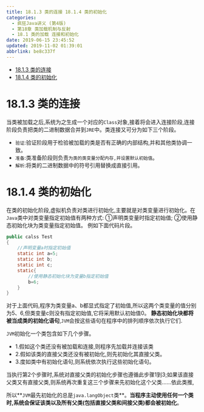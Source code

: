 ```yaml
---
title: 18.1.3 类的连接 18.1.4 类的初始化
categories: 
  - 疯狂Java讲义 (第4版)
  - 第18章 类加载机制与反射
  - 18.1 类的加载 连接和初始化
date: 2019-06-15 23:45:52
updated: 2019-11-02 01:39:01
abbrlink: be8c337f
---
```

- [18.1.3 类的连接](/ReadingNotes/be8c337f/#18-1-3-类的连接)
- [18.1.4 类的初始化](/ReadingNotes/be8c337f/#18-1-4-类的初始化)

<!--more-->
<script src="https://cdn.bootcss.com/jquery/3.4.0/jquery.slim.min.js"></script>
<script>$(document).ready(function () {$(".post-body > ul:nth-child(1)").hide();});</script>

<!--end-->
# 18.1.3 类的连接 #
当类被加载之后,系统为之生成一个对应的`Class`对象,接着将会进入连接阶段,连接阶段负责把类的二进制数据合并到`JRE`中。类连接又可分为如下三个阶段。
- `验证`:验证阶段用于检验被加载的类是否有正确的内部结构,并和其他类协调一致。
- `准备`:类准备阶段则负责`为类的类变量分配内存,并设置默认初始值`。
- `解析`:将类的二进制数据中的符号引用替换成直接引用。

# 18.1.4 类的初始化 #
在类的初始化阶段,虚拟机负责对类进行初始化,主要就是对类变量进行初始化。在`Java`类中对类变量指定初始值有两种方式:
①声明类变量时指定初始值;
②使用静态初始化块为类变量指定初始值。
例如下面代码片段。
```java
public calss Test
{
    //声明变量a时指定初始值
    static int a=5;
    static int b;
    static int c;
    static{
        //使用静态初始化块为变量b指定初始值
        b=6;
    }
}
```
对于上面代码,程序为类变量a、b都显式指定了初始值,所以这两个类变量的值分别为5、6,但类变量c则没有指定初始值,它将采用默认初始值0。
**静态初始化块都将被当成类的初始化语句**,`JVM`会按这些语句在程序中的排列顺序依次执行它们.

`JVM`初始化一个类包含如下几个步骤。
- 1.假如这个类还没有被加载和连接,则程序先加载并连接该类
- 2.假如该类的直接父类还没有被初始化,则先初始化其直接父类。
- 3.度如类中有初始化语句,则系统依次执行这些初始化语句。

当执行第2个步骤时,系统对直接父类的初始化步骤也遵循此步骤1到3;如果该直接父类又有直接父类,则系统再次重复这三个步骤来先初始化这个父类……依此类推,

所以**`JVM`最先初始化的总是`java.langObject`类**。**当程序主动使用任何一个类时,系统会保证该类以及所有父类(包括直接父类和间接父类)都会被初始化**。


